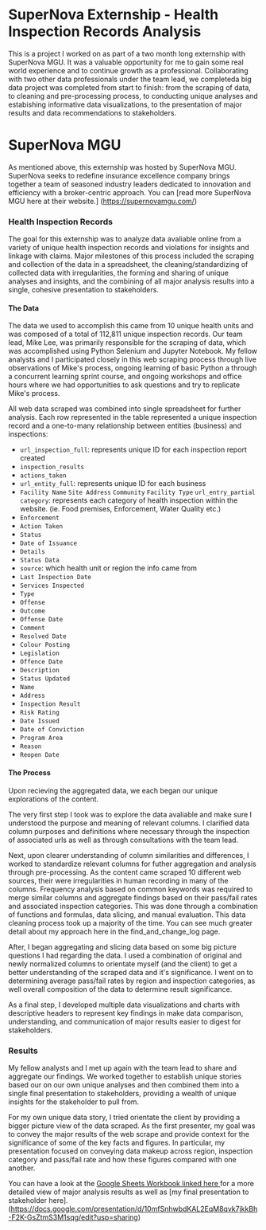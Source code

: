# SuperNova Externship - Health Inspection Records Analysis

This is a project I worked on as part of a two month long externship with SuperNova MGU. It was a valuable opportunity for me to gain some real world experience and to continue growth as a professional. Collaborating with two other data professionals under the team lead, we completeda big data project was completed from start to finish: from the scraping of data, to cleaning and pre-processing process, to conducting unique analyses and estabishing informative data visualizations, to the presentation of major results and data recommendations to stakeholders. 

# SuperNova MGU

As mentioned above, this externship was hosted by SuperNova MGU. SuperNova seeks to redefine insurance excellence  company brings together a team of seasoned industry leaders dedicated to innovation and efficiency with a broker-centric approach. You can [read more SuperNova MGU here at their website.] (https://supernovamgu.com/) 

### Health Inspection Records

The goal for this externship was to analyze data avaliable online from a variety of unique health inspection records and violations for insights and linkage with claims. Major milestones of this process included the scraping and collection of the data in a spreadsheet, the cleaning/standardizing of collected data with irregularities, the forming and sharing of unique analyses and insights, and the combining of all major analysis results into a single, cohesive presentation to stakeholders.

#### The Data

The data we used to accomplish this came from 10 unique health units and was composed of a total of 112,811 unique inspection records. Our team lead, Mike Lee, was primarily responsible for the scraping of data, which was accomplished using Python Selenium and Jupyter Notebook. My fellow analysts and I participated closely in this web scraping process through live observations of Mike's process, ongoing learning of basic Python a through a concurrent learning sprint course, and ongoing workshops and office hours where we had opportunities to ask questions and try to replicate Mike's process. 

All web data scraped was combined into single spreadsheet for further analysis. Each row represented in the table represented a unique inspection record and a one-to-many relationship between entities (business) and inspections:

- `url_inspection_full`: represents unique ID for each inspection report created
- `inspection_results`
- `actions_taken`
- `url_entity_full`: represents unique ID for each business
- `Facility Name`
`Site Address`
`Community`
`Facility Type`
`url_entry_partial`
`category`: represents each category of health inspection within the website. (ie. Food premises, Enforcement, Water Quality etc.)
- `Enforcement`
- `Action Taken`
- `Status`
- `Date of Issuance`
- `Details`
- `Status Data`
- `source`: which health unit or region the info came from
- `Last Inspection Date`
- `Services Inspected`
- `Type`
- `Offense`
- `Outcome`
- `Offense Date`
- `Comment`
- `Resolved Date`
- `Colour Posting`
- `Legislation`
- `Offence Date`
- `Description`
- `Status Updated`
- `Name`
- `Address`
- `Inspection Result`
- `Risk Rating`
- `Date Issued`
- `Date of Conviction`
- `Program Area`
- `Reason`
- `Reopen Date`


#### The Process

Upon recieving the aggregated data, we each began our unique explorations of the content. 

The very first step I took was to explore the data avaliable and make sure I understood the purpose and meaning of relevant columns. I clarified data column purposes and definitions where necessary through the inspection of associated urls as well as through consultations with the team lead. 

Next, upon clearer understanding of column similarities and differences, I worked to standardize relevant columns for futher aggregation and analysis through pre-processing. As the content came scraped 10 different web sources, their were irregularities in human recording in many of the columns. Frequency analysis based on common keywords was required to merge similar columns and aggregate findings based on their pass/fail rates and associated inspection categories. This was done through a combination of functions and formulas, data slicing, and manual evaluation. This data cleaning process took up a majority of the time. You can see much greater detail about my approach here in the find_and_change_log page.

After, I began aggregating and slicing data based on some big picture questions I had regarding the data. I used a combination of original and newly normalized columns to orientate myself (and the client) to get a better understanding of the scraped data and it's significance. I went on to determining average pass/fail rates by region and inspection categories, as well overall composition of the data to determine result significance.

As a final step, I developed multiple data visualizations and charts with descriptive headers to represent key findings in make data comparison, understanding, and communication of major results easier to digest for stakeholders. 

### Results 

My fellow analysts and I met up again with the team lead to share and aggregate our findings. We worked together to establish unique stories based our on our own unique analyses and then combined them into a single final presentation to stakeholders, providing a wealth of unique insights for the stakeholder to pull from.

For my own unique data story, I tried orientate the client by providing a bigger picture view of the data scraped. As the first presenter, my goal was to convey the major results of the web scrape and provide context for the significance of some of the key facts and figures. In particular, my presentation focused on conveying data makeup across region, inspection category and pass/fail rate and how these figures compared with one another. 

You can have a look at the [Google Sheets Workbook linked here ](https://docs.google.com/spreadsheets/d/1RJXpP5sq4VEvNBJWPpVhWK2vMkSgRY1oYPffN4hywLo/edit?usp=sharing)for a more detailed view of major analysis results as well as [my final presentation to stakeholder here].(https://docs.google.com/presentation/d/10mfSnhwbdKAL2EqM8qvk7jkkBh-F2K-GsZtmS3M1sqg/edit?usp=sharing) 
